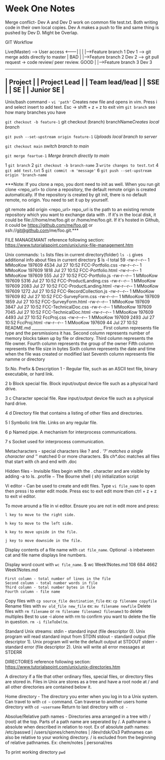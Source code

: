 # Week One Notes

Merge conflict- Dev A and Dev D work on common file test.txt. Both writing code in their own local copies. Dev A makes a push to file and same thing is pushed by Dev D. Might be Overlap.

GIT Workflow

Live(Master) --> User access                                       <---|
|                                                                      |
|-->Feature branch 1   Dev 1 -->  git merge adds directly to master    |  BAD
|
|-->Feature branch 2   Dev 2  --> git pull request -> code review/ peer review. GOOD
|
|-->Feature branch 3   Dev 3

----------------
| Project         |
| Project Lead    |
| Team lead/lead  |
| SSE             |
| SE              |
| Junior SE       |
 -----------------

Unix/bash command - `vi 'path'` Creates new file and opens in vim. Press i and select insert to add text. Esc -> shift + z + z to exit vim
`git branch` see how many branches you have

`git checkout -b feature-1`
git checkout (branch) branchName*Creates local branch*

`git push --set-upstream origin feature-1`
*Uploads local branch to server*

`git checkout main`
*switch branch to main*

`git merge feartue-1`
*Merge branch directly to main*

1 `git branch`
2 `git checkout -b branch-name`
3 `write changes to test.txt`
4 `git add test.txt`
5 `git commit -m 'message'`
6 `git push --set-upstream origin 'branch-name`

***Note: If you clone a repo, you dont need to init as well. 
When you run git clone <repo_url> to clone a repository, the default remote origin is created automatically. If the repository is created by git init, there is no default remote, no origin. You need to set it up by yourself.

git remote add origin <repo_url>
repo_url is the path to an existing remote repository which you want to exchange data with . If it's in the local disk, it could be file:///home/me/foo.git or /home/me/foo.git. If it's hosted in Github, it could be https://github.com/me/foo.git or ssh://git@github.com/me/foo.git.***

FILE MANAGEMANT
reference following section: <https://www.tutorialspoint.com/unix/unix-file-management.htm>

Unix commands:
    `ls` lists files in current directory(folder)
    `ls -i` gives additional info about files in current directory
        $ ls -l
        total 59
        -rw-r--r-- 1 MMooKow 197609 4534 Jul 27 10:52 FCC-Portfolio.css
        -rw-r--r-- 1 MMooKow 197609 1818 Jul 27 10:52 FCC-Portfolio.html
        -rw-r--r-- 1 MMooKow 197609  555 Jul 27 10:52 FCC-Portfolio.js
        -rw-r--r-- 1 MMooKow 197609 5316 Jul 27 10:52 FCC-ProductLanding.css
        -rw-r--r-- 1 MMooKow 197609 2083 Jul 27 10:52 FCC-ProductLanding.html
        -rw-r--r-- 1 MMooKow 197609 1272 Jul 27 10:52 FCC-RecordCollection.js
        -rw-r--r-- 1 MMooKow 197609   82 Jul 27 10:52 FCC-SurveyForm.css
        -rw-r--r-- 1 MMooKow 197609 1859 Jul 27 10:52 FCC-SurveyForm.html
        -rw-r--r-- 1 MMooKow 197609 3847 Jul 27 10:52 FCC-TechnicalDoc.css
        -rw-r--r-- 1 MMooKow 197609 7045 Jul 27 10:52 FCC-TechnicalDoc.html
        -rw-r--r-- 1 MMooKow 197609 4493 Jul 27 10:52 FccProj.css
        -rw-r--r-- 1 MMooKow 197609 2493 Jul 27 10:52 FccProj.html
        -rw-r--r-- 1 MMooKow 197609   44 Jul 27 10:52 README.md
        ____________________________________
        First column represents file type and the persmissions it has.
        Second column represents number of memory blocks taken up by file or directory.
        Third column represents the file owner.
        Fourth column represents the group of the owner
        Fifth column represents the file size in bytes
        Sixth column represents the date and time when the file was created or modified last
        Seventh column represents file namme or directory

Sr.No.      Prefix & Description
1 -         Regular file, such as an ASCII text file, binary executable, or hard link.

2 b         Block special file. Block input/output device file such as a physical hard drive.

3 c         Character special file. Raw input/output device file such as a physical hard drive.

4 d         Directory file that contains a listing of other files and directories.

5 l         Symbolic link file. Links on any regular file.

6 p         Named pipe. A mechanism for interprocess communications.

7 s         Socket used for interprocess communication.

Metacharacters - special characters like ? and *. '?' matches a single character and '*' matched 0 or more characters. $ls ch*.doc matches all files that start with ch and end with .doc

Hidden files - Invisible files begin with the . character and are visible by adding -a to ls. .profile − The Bourne shell ( sh) initialization script

Vi editor - Can be used to create and edit files. Type `vi file_name` to open then press i to enter edit mode. Press esc to exit edit more then  ctrl + z + z to exit vi editor.

To move around a file in vi editor. Ensure you are not in edit more and press:

    l key to move to the right side.

    h key to move to the left side.

    k key to move upside in the file.

    j key to move downside in the file.

Display contents of a file name with `cat file_name`. Optional `-b` inbetween cat and file name displays line numbers.

Display word count with `wc file_name`.
    $ wc Week1Notes.md
    108  684 4662 Week1Notes.md

    First column - total number of lines in the file
    Second column - total number words in file
    Third column - total number bytes in file
    Fourth column - file name

Copy files with `cp source_file destination_file` ex: `cp filename copyfile`
Rename files with `mv old_file new_file` ex: `mv filename newfile`
Delete files with `rm filename` or `rm filename filename2 filename3` to delete multiples
    Best to use -i alone with rm to confirm you want to delete the file in question. `rm -i fileToDelte`.

Standard Unix streams:
    stdin - standard input (file descriptor 0). Unix program will read standard input from STDIN
    stdout - standard output (file descriptor 1). Unix program will write the default output at STDOUT
    stderr - standard error (file descriptor 2). Unix will write all error messages at STDERR

DIRECTORIES
reference following section: <https://www.tutorialspoint.com/unix/unix-directories.htm>

A directory if a file that other ordinary files, special files, or directory files are stored in. Files in Unix are stores as a tree and have a root node at / and all other directories are contained below it.

Home directory - The directory you enter when you log in to a Unix system. Can travel to with `cd ~` command. Can traverse to another users home directory with `cd ~username`
Return to last directory with `cd -`

Absolue/Relative path names - Directories area arranged in a tree with / (root) at the top. Parts of a path name are seperated by /. A pathname is absolute when  described in relation to root. Ex of absolute path names: /etc/passwd  |  /users/sjones/chem/notes  |  /dev/rdsk/Os3
Pathnames can also be relative to your working directory. / is excluded from the beginning of relative pathnames. Ex: chem/notes  |  personal/res

To print working directory `pwd`
